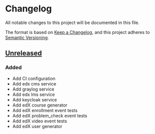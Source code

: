 # Changelog

All notable changes to this project will be documented in this file.

The format is based on [Keep a Changelog](https://keepachangelog.com/en/1.0.0/),
and this project adheres to
[Semantic Versioning](https://semver.org/spec/v2.0.0.html).

## [Unreleased]

### Added

- Add CI configuration
- Add edx cms service
- Add graylog service
- Add edx lms service
- Add keycloak service
- Add edX course generator
- Add edX enrollment event tests
- Add edX problem_check event tests
- Add edX video event tests
- Add edX user generator


[Unreleased]: https://github.com/openfun/learning-analytics-playground/commits/main
